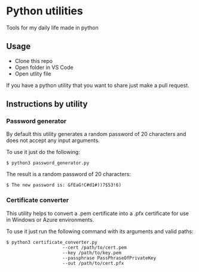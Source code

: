 # Python utilities
Tools for my daily life made in python

## Usage
* Clone this repo
* Open folder in VS Code
* Open utlity file

If you have a python utility that you want to share just make a pull request.

## Instructions by utility

### Password generator

By default this utility generates a random password of 20 characters and does not accept any input arguments.

To use it just do the following:

```
$ python3 password_generator.py
```
The result is a random password of 20 characters:
```
$ The new password is: &fEaG!C#d1#))7$53!6)
```

### Certificate converter

This utility helps to convert a .pem certificate into a .pfx certificate for use in Windows or Azure environments.

To use it just run the following command with its arguments and valid paths:

```
$ python3 certificate_converter.py 
                     --cert /path/to/cert.pem 
                     --key /path/to/key.pem 
                     --passphrase PassPhraseOfPrivateKey 
                     --out /path/to/cert.pfx
```